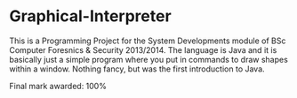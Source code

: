 Graphical-Interpreter
=====================

This is a Programming Project for the System Developments module of BSc Computer Foresnics & Security 2013/2014. The language is Java and it is basically just a simple program where you put in commands to draw shapes within a window. Nothing fancy, but was the first introduction to Java.

Final mark awarded: 100%
